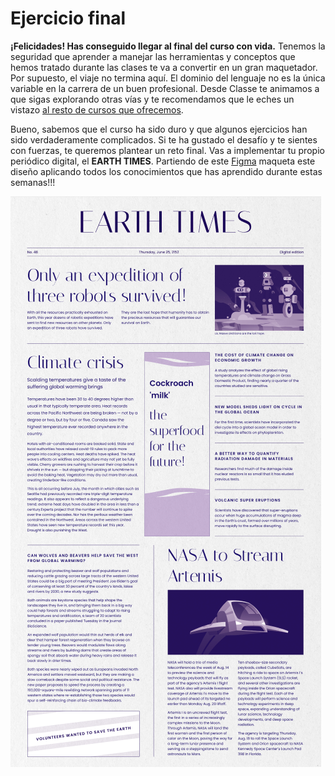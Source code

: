 # Ejercicio final

**¡Felicidades! Has conseguido llegar al final del curso con vida.** Tenemos la seguridad que aprender a manejar las herramientas y conceptos que hemos tratado durante las clases te va a convertir en un gran maquetador. Por supuesto, el viaje no termina aquí. El dominio del lenguaje no es la única variable en la carrera de un buen profesional. Desde Classe te animamos a que sigas explorando otras vías y te recomendamos que le eches un vistazo [al resto de cursos que ofrecemos](https://classe.dev).

Bueno, sabemos que el curso ha sido duro y que algunos ejercicios han sido verdaderamente complicados. Si te ha gustado el desafío y te sientes con fuerzas, te queremos plantear un reto final. Vas a implementar tu propio periódico digital, el **EARTH TIMES**. Partiendo de este [Figma](https://www.figma.com/file/WU9SGCXr4wefVOdDoIJcrq/%5BClasse%5D-Ejercicios-pr%C3%A1cticos?node-id=551%3A4649&t=XmRaHrsoVmcIHQ0K-0) maqueta este diseño aplicando todos los conocimientos que has aprendido durante estas semanas!!!

![Newspaper](./recursos/newpaper.png)